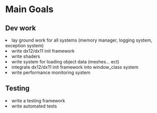 <h1>Main Goals</h1>

<h2>Dev work</h2>
<li>lay ground work for all systems (memory manager, logging system, exception system)</li>
<li>write dx12/dx11 init framework</li>
<li>write shaders</li>
<li>write system for loading object data (meshes... ect)</li>
<li>integrate dx12/dx11 init framework into window_class system</li>
<li>write performance monitoring system</li>

<h2>Testing</h2>
<li>write a testing framework</li>
<li>write automated tests</li>